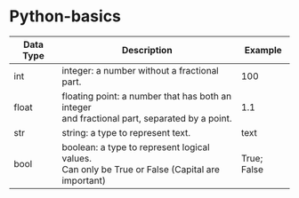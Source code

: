 # Python-basics

| Data Type | Description                                                                                       | Example     |
|-----------|---------------------------------------------------------------------------------------------------|-------------|
| int       | integer: a number without a fractional part.                                                      | 100         |
| float     | floating point: a number that has both an integer <br>and fractional part, separated by a point.  | 1.1         |
| str       | string: a type to represent text.                                                                 | text        |
| bool      | boolean: a type to represent logical values.<br>Can only be True or False (Capital are important) | True; False |
